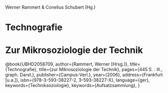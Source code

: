 Werner Rammert & Conelius Schubert (Hg.)

# Technografie
# Zur Mikrosoziologie der Technik

@book{UBHD2058709,
 author={Rammert, Werner [Hrsg.]}, 
 title={Technografie}, 
 title={zur Mikrosoziologie der Technik}, 
 pages={445 S. : Ill., graph. Darst.}, 
 publisher={Campus-Verl.}, 
 year={2006}, 
 address={Frankfurt [u.a.]}, 
 isbn={978-3-593-38227-2, 3-593-38227-X}, 
 language={ger},
 keywords={Techniksoziologie}, 
 keywords={Aufsatzsammlung}, 
}


